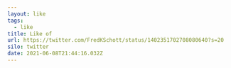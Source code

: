 ```yaml
---
layout: like
tags:
  - like
title: Like of
url: https://twitter.com/FredKSchott/status/1402351702708080640?s=20
silo: twitter
date: 2021-06-08T21:44:16.032Z
---
```

